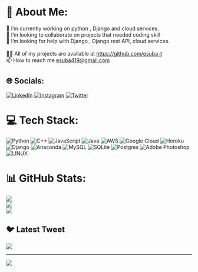 # 💫 About Me:
🔭 I’m currently working on python , Django and cloud services.<br>👯 I’m looking to collaborate on projects that needed coding skill<br>🤝 I’m looking for help with Django , Django rest API, cloud services.<br><br>👨‍💻 All of my projects are available at https://github.com/esuba-t<br>📫 How to reach me esuba419@gmail.com



## 🌐 Socials:
[![LinkedIn](https://img.shields.io/badge/LinkedIn-%230077B5.svg?logo=linkedin&logoColor=white)](https://linkedin.com/in/esubateshager) 
 [![Instagram](https://img.shields.io/badge/Instagram-%23E4405F.svg?logo=Instagram&logoColor=white)](https://instagram.com/esubateshager) 
 [![Twitter](https://img.shields.io/badge/Twitter-%231DA1F2.svg?logo=Twitter&logoColor=white)](https://twitter.com/https://twitter.com/esubateshager) 

# 💻 Tech Stack:
![Python](https://img.shields.io/badge/python-3670A0?style=for-the-badge&logo=python&logoColor=ffdd54) ![C++](https://img.shields.io/badge/c++-%2300599C.svg?style=for-the-badge&logo=c%2B%2B&logoColor=white) ![JavaScript](https://img.shields.io/badge/javascript-%23323330.svg?style=for-the-badge&logo=javascript&logoColor=%23F7DF1E) ![Java](https://img.shields.io/badge/java-%23ED8B00.svg?style=for-the-badge&logo=java&logoColor=white) ![AWS](https://img.shields.io/badge/AWS-%23FF9900.svg?style=for-the-badge&logo=amazon-aws&logoColor=white) ![Google Cloud](https://img.shields.io/badge/Google%20Cloud-%234285F4.svg?style=for-the-badge&logo=google-cloud&logoColor=white) ![Heroku](https://img.shields.io/badge/heroku-%23430098.svg?style=for-the-badge&logo=heroku&logoColor=white) ![Django](https://img.shields.io/badge/django-%23092E20.svg?style=for-the-badge&logo=django&logoColor=white) ![Anaconda](https://img.shields.io/badge/Anaconda-%2344A833.svg?style=for-the-badge&logo=anaconda&logoColor=white) ![MySQL](https://img.shields.io/badge/mysql-%2300f.svg?style=for-the-badge&logo=mysql&logoColor=white) ![SQLite](https://img.shields.io/badge/sqlite-%2307405e.svg?style=for-the-badge&logo=sqlite&logoColor=white) ![Postgres](https://img.shields.io/badge/postgres-%23316192.svg?style=for-the-badge&logo=postgresql&logoColor=white) ![Adobe Photoshop](https://img.shields.io/badge/adobephotoshop-%2331A8FF.svg?style=for-the-badge&logo=adobephotoshop&logoColor=white) ![LINUX](https://img.shields.io/badge/Linux-FCC624?style=for-the-badge&logo=linux&logoColor=black)
# 📊 GitHub Stats:
![](https://github-readme-stats.vercel.app/api?username=esuba-t&theme=dark&hide_border=false&include_all_commits=false&count_private=false)<br/>
![](https://github-readme-streak-stats.herokuapp.com/?user=esuba-t&theme=dark&hide_border=false)<br/>
![](https://github-readme-stats.vercel.app/api/top-langs/?username=esuba-t&theme=dark&hide_border=false&include_all_commits=false&count_private=false&layout=compact)

## 🐦 Latest Tweet
[![](https://gtce.itsvg.in/api?username=https://twitter.com/esuba_te)](https://github.com/VishwaGauravIn/github-twitter-card-embed)

---
[![](https://visitcount.itsvg.in/api?id=esuba-t&icon=0&color=0)](https://visitcount.itsvg.in)
